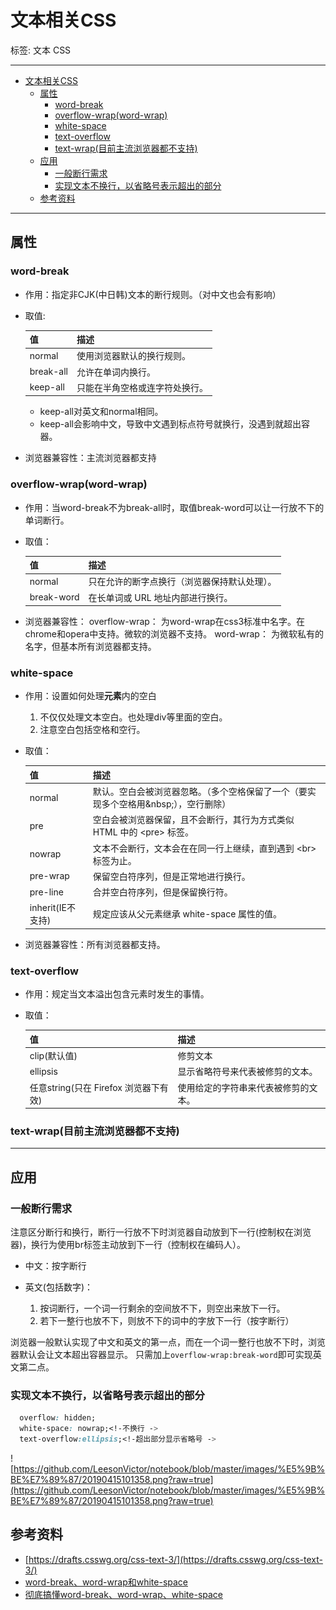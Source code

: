 # 文本相关CSS

标签: 文本 CSS

---

- [文本相关CSS](#文本相关css)
  - [属性](#属性)
    - [word-break](#word-break)
    - [overflow-wrap(word-wrap)](#overflow-wrapword-wrap)
    - [white-space](#white-space)
    - [text-overflow](#text-overflow)
    - [text-wrap(目前主流浏览器都不支持)](#text-wrap目前主流浏览器都不支持)
  - [应用](#应用)
    - [一般断行需求](#一般断行需求)
    - [实现文本不换行，以省略号表示超出的部分](#实现文本不换行以省略号表示超出的部分)
  - [参考资料](#参考资料)

---

## 属性

### word-break

- 作用：指定非CJK(中日韩)文本的断行规则。（对中文也会有影响）
- 取值:
  
  | 值        | 描述                           |
  | --------- | ------------------------------ |
  | normal    | 使用浏览器默认的换行规则。     |
  | break-all | 允许在单词内换行。             |
  | keep-all  | 只能在半角空格或连字符处换行。 |

  - keep-all对英文和normal相同。
  - keep-all会影响中文，导致中文遇到标点符号就换行，没遇到就超出容器。
- 浏览器兼容性：主流浏览器都支持

### overflow-wrap(word-wrap)

- 作用：当word-break不为break-all时，取值break-word可以让一行放不下的单词断行。
- 取值：
  
  | 值         | 描述                                         |
  | ---------- | -------------------------------------------- |
  | normal     | 只在允许的断字点换行（浏览器保持默认处理）。 |
  | break-word | 在长单词或 URL 地址内部进行换行。            |

- 浏览器兼容性：
  overflow-wrap： 为word-wrap在css3标准中名字。在chrome和opera中支持。微软的浏览器不支持。
  word-wrap： 为微软私有的名字，但基本所有浏览器都支持。

### white-space

- 作用：设置如何处理**元素**内的空白
  1. 不仅仅处理文本空白。也处理div等里面的空白。
  2. 注意空白包括空格和空行。
- 取值：
  
  | 值                | 描述                                                                                  |
  | ----------------- | ------------------------------------------------------------------------------------- |
  | normal            | 默认。空白会被浏览器忽略。（多个空格保留了一个（要实现多个空格用\&nbsp;），空行删除） |
  | pre               | 空白会被浏览器保留，且不会断行，其行为方式类似 HTML 中的 \<pre> 标签。                |
  | nowrap            | 文本不会断行，文本会在在同一行上继续，直到遇到 \<br> 标签为止。                       |
  | pre-wrap          | 保留空白符序列，但是正常地进行换行。                                                  |
  | pre-line          | 合并空白符序列，但是保留换行符。                                                      |
  | inherit(IE不支持) | 规定应该从父元素继承 white-space 属性的值。                                           |

- 浏览器兼容性：所有浏览器都支持。

### text-overflow

- 作用：规定当文本溢出包含元素时发生的事情。
- 取值：
  
  | 值                                    | 描述                                 |
  | ------------------------------------- | ------------------------------------ |
  | clip(默认值)                          | 修剪文本                             |
  | ellipsis                              | 显示省略符号来代表被修剪的文本。     |
  | 任意string(只在 Firefox 浏览器下有效) | 使用给定的字符串来代表被修剪的文本。 |

### text-wrap(目前主流浏览器都不支持)

---

## 应用

### 一般断行需求

注意区分断行和换行，断行一行放不下时浏览器自动放到下一行(控制权在浏览器)，换行为使用br标签主动放到下一行（控制权在编码人）。

- 中文：按字断行
- 英文(包括数字)：
  
  1. 按词断行，一个词一行剩余的空间放不下，则空出来放下一行。
  2. 若下一整行也放不下，则放不下的词中的字放下一行（按字断行）

浏览器一般默认实现了中文和英文的第一点，而在一个词一整行也放不下时，浏览器默认会让文本超出容器显示。
只需加上`overflow-wrap:break-word`即可实现英文第二点。

### 实现文本不换行，以省略号表示超出的部分

```css
  overflow: hidden;
  white-space: nowrap;<!-不换行 ->
  text-overflow:ellipsis;<!-超出部分显示省略号 ->
```

![https://github.com/LeesonVictor/notebook/blob/master/images/%E5%9B%BE%E7%89%87/20190415101358.png?raw=true](https://github.com/LeesonVictor/notebook/blob/master/images/%E5%9B%BE%E7%89%87/20190415101358.png?raw=true)

## 参考资料

- [https://drafts.csswg.org/css-text-3/](https://drafts.csswg.org/css-text-3/)
- [word-break、word-wrap和white-space](https://www.cnblogs.com/yingzi1028/p/6113066.html)
- [彻底搞懂word-break、word-wrap、white-space](https://www.cnblogs.com/dfyg-xiaoxiao/p/9640422.html)